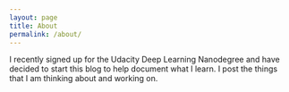 ```yaml
---
layout: page
title: About
permalink: /about/
---
```


I recently signed up for the Udacity Deep Learning Nanodegree and have decided to start this blog to help document what I learn. I post the things that I am thinking about and working on.